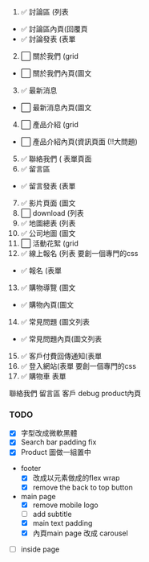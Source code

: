  1. ✅ 討論區 (列表 
   -  ✅ 討論區內頁(回覆頁 
   -  ✅ 討論發表 (表單 
 2. ⬜ 關於我們 (grid 
   - ⬜ 關於我們內頁(圖文 
 3. ✅ 最新消息 
   - ⬜ 最新消息內頁(圖文 
 4. ⬜ 產品介紹 (grid 
   - ⬜ 產品介紹內頁(資訊頁面  (!!大問題)
 5. ✅  聯絡我們 ( 表單頁面 
 6. ✅ 留言區 
   - ✅ 留言發表 (表單 
 7. ✅ 影片頁面 (圖文 
 8. ⬜ download (列表 
 9. ✅ 地圖總表 (列表 
 10. ✅ 公司地圖 (圖文 
 11. ⬜ 活動花絮 (grid 
 12. ✅ 線上報名 (列表  要創一個專門的css
   - ✅ 報名 (表單 
 13. ✅ 購物導覽 (圖文 
   - ✅ 購物內頁(圖文 
 14. ✅ 常見問題 (圖文列表 
   - ✅ 常見問題內頁(圖文列表 
 15. ✅ 客戶付費回傳通知(表單 
 16. ✅ 登入網站(表單 
  要創一個專門的css
 17. ✅ 購物車 表單 


聯絡我們 留言區 客戶 debug
product內頁

### TODO
- [x] 字型改成微軟黑體
- [x] Search bar padding fix
- [x] Product 圖做一組置中

- footer 
  - [x] 改成以元素做成的flex wrap
  - [x] remove the back to top button  

- main page
  - [x] remove mobile logo
  - [ ] add subtitle 
  - [x] main text padding
  - [x] 內頁main page 改成 carousel

- [ ] inside page   